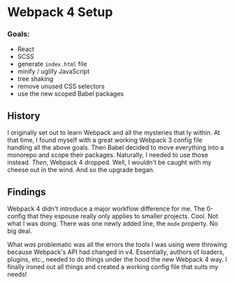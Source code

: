 # Webpack 4 Setup

### Goals:
* React
* SCSS
* generate `index.html` file
* minify / uglify JavaScript
* tree shaking
* remove unused CSS selectors
* use the new scoped Babel packages

## History

I originally set out to learn Webpack and all the mysteries that ly within. At that time, I found myself with a great working Webpack 3 config file handling all the above goals. Then Babel decided to move everything into a monorepo and scope their packages. Naturally, I needed to use those instead. _Then_, Webpack 4 dropped. Well, I wouldn't be caught with my cheese out in the wind. And so the upgrade began.

## Findings

Webpack 4 didn't introduce a major workflow difference for me. The 0-config that they espouse really only applies to smaller projects. Cool. Not what I was doing. There was one newly added line, the `mode` property. No big deal.

What _was_ problematic was all the errors the tools I was using were throwing because Webpack's API had changed in v4. Essentially, authors of loaders, plugins, etc., needed to do things under the hood the new Webpack 4 way. I finally ironed out all things and created a working config file that suits my needs!
